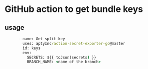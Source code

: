 # GitHub action to get bundle keys

## usage

```cmd
      - name: Get split key
        uses: aptyInc/action-secret-exporter-go@master
        id: keys
        env:
          SECRETS: ${{ toJson(secrets) }}
          BRANCH_NAME: <name of the branch>
```
